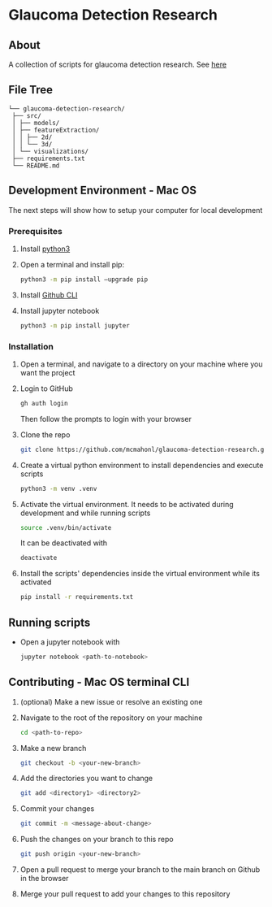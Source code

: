 # Glaucoma Detection Research

<!-- About -->
## About

A collection of scripts for glaucoma detection research. See [here](https://ieeexplore.ieee.org/document/10436242)

<!-- File Tree -->
## File Tree

```
└── glaucoma-detection-research/
 ├── src/
 │ ├── models/
 │ ├── featureExtraction/
 │ │ ├── 2d/
 │ │ └── 3d/
 │ └── visualizations/
 ├── requirements.txt
 └── README.md
```

<!-- Development Environment -->
## Development Environment - Mac OS

The next steps will show how to setup your computer for local development

### Prerequisites

1. Install [python3](https://docs.python.org/3/using/mac.html)
   
2. Open a terminal and install pip:
   
   ```sh
   python3 -m pip install –upgrade pip
   ```

3. Install [Github CLI](https://cli.github.com/)

4. Install jupyter notebook

   ```sh
   python3 -m pip install jupyter
   ```

### Installation

1. Open a terminal, and navigate to a directory on your machine where you want the project
   
2. Login to GitHub
   
   ```sh
   gh auth login
   ```
   
   Then follow the prompts to login with your browser
   
3. Clone the repo
   
   ```sh
   git clone https://github.com/mcmahonl/glaucoma-detection-research.git && cd glaucoma-detection-research
   ```
   
4. Create a virtual python environment to install dependencies and execute scripts
   
   ```sh
   python3 -m venv .venv
   ```
   
5. Activate the virtual environment. It needs to be activated during development and while running scripts
   
   ```sh
   source .venv/bin/activate
   ```
   
   It can be deactivated with
   
   ```sh
   deactivate
   ```
   
6. Install the scripts' dependencies inside the virtual environment while its activated
   
   ```sh
   pip install -r requirements.txt
   ```

<!-- SCRIPTS -->
## Running scripts
   
- Open a jupyter notebook with
   
   ```sh
   jupyter notebook <path-to-notebook>
   ```  

<!-- CONTRIBUTING -->
## Contributing - Mac OS terminal CLI

1. (optional) Make a new issue or resolve an existing one
   
2. Navigate to the root of the repository on your machine
   
   ```sh
   cd <path-to-repo>
   ```
   
3. Make a new branch
   
   ```sh
   git checkout -b <your-new-branch>
   ```

4. Add the directories you want to change
   
   ```sh
   git add <directory1> <directory2>
   ```

5. Commit your changes
    
   ```sh
   git commit -m <message-about-change>
   ```
   
6. Push the changes on your branch to this repo
    
   ```sh
   git push origin <your-new-branch>
   ```

7. Open a pull request to merge your branch to the main branch on Github in the browser
    
8. Merge your pull request to add your changes to this repository

